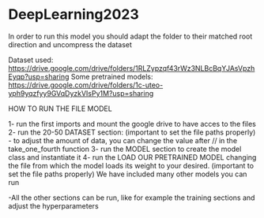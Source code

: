 # DeepLearning2023

In order to run this model you should adapt the folder to their matched root direction and uncompress the dataset

Dataset used: https://drive.google.com/drive/folders/1RLZypzqf43rWz3NLBcBqYJAsVpzhEyqp?usp=sharing
Some pretrained models: https://drive.google.com/drive/folders/1c-uteo-yph9yqzfyy9GVqDyzkVIsPy1M?usp=sharing

HOW TO RUN THE FILE MODEL

1- run the first imports and mount the google drive to have acces to the files
2- run the 20-50 DATASET section: (important to set the file paths properly)
      - to adjust the amount of data, you can change the value after // in the take_one_fourth function
3- run the MODEL section to create the model class and instantiate it
4- run the LOAD OUR PRETRAINED MODEL changing the file from which the model loads its weight to your 
desired. (important to set the file paths properly)
We have included many other models you can run


-All the other sections can be run, like for example the training sections and adjust the hyperparameters

